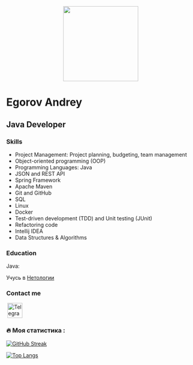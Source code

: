 <div id="header" align="center">
  <img src="https://media.giphy.com/media/RN8FdaB6T1bkkI5n4I/giphy.gif" width="200"/>
</div>
<div id="seconder" align="center">
<img src="https://komarev.com/ghpvc/?username=InfernalBeard&style=flat-square&color=red" alt=""/>
</div>

Egorov Andrey
==================================
Java Developer
----------------------------------

### Skills

- Project Management: Project planning, budgeting, team management
- Object-oriented programming (OOP)
- Programming Languages: Java
- JSON and REST API
- Spring Framework
- Apache Maven
- Git and GitHub
- SQL
- Linux
- Docker
- Test-driven development (TDD) and Unit testing (JUnit)
- Refactoring code
- Intellij IDEA
- Data Structures & Algorithms
<!-- 
- Atlassian Confluence and Jira
### Goals

My ultimate goal is to become a software developer and use my skills and experience to develop innovative solutions.
 -->

### Education

Java:

Учусь в [Нетологии](https://netology.ru)

<!-- 
### Developer experience

### 💻 Технологии и инструменты, которыми я пользуюсь в разработке:
<div>
  <img src="https://github.com/devicons/devicon/blob/master/icons/git/git-original.svg" title="git" alt="git" width="40" height="40"/>&nbsp
  <img src="https://github.com/devicons/devicon/blob/master/icons/spring/spring-original-wordmark.svg" title="spring" alt="spring" width="40" height="40"/>&nbsp
  <img src="https://github.com/devicons/devicon/blob/master/icons/java/java-original-wordmark.svg" title="java" alt="java" width="40" height="40"/>&nbsp
  <img src="https://github.com/devicons/devicon/blob/master/icons/docker/docker-original-wordmark.svg" title="docker" alt="docker" width="40" height="40"/>&nbsp
  <img src="https://github.com/devicons/devicon/blob/master/icons/postgresql/postgresql-plain-wordmark.svg" title="postgresql" alt="postgresql" width="40" height="40"/>&nbsp
  <img src="https://github.com/devicons/devicon/blob/master/icons/intellij/intellij-original-wordmark.svg" title="intellij IDEA" alt="intellij IDEA" width="40" height="40"/>&nbsp
  <img src="https://github.com/devicons/devicon/blob/master/icons/nginx/nginx-original.svg" title="nginx" alt="nginx" width="40" height="40"/>&nbsp
  <img src="https://github.com/devicons/devicon/blob/master/icons/github/github-original-wordmark.svg" title="github" alt="github" width="40" height="40"/>&nbsp
  <img src="https://github.com/devicons/devicon/blob/master/icons/gradle/gradle-plain-wordmark.svg" title="gradle" alt="gradle" width="40" height="40"/>&nbsp;
  <img src="https://github.com/devicons/devicon/blob/master/icons/apache/apache-original.svg" title="Apache maven" alt="Apache maven" width="40" height="40"/>&nbsp;
  <img src="https://github.com/devicons/devicon/blob/master/icons/tomcat/tomcat-original-wordmark.svg" title="tomcat" alt="tomcat" width="40" height="40"/>&nbsp;
  <img src="https://www.svgrepo.com/show/354202/postman-icon.svg" title="postman" alt="postman" width="40" height="40"/>&nbsp;
  <img src="https://www.thymeleaf.org/images/thymeleaf.png" title="Thymeleaf" alt="thymeleaf" width="40" height="40"/>&nbsp;
 </div>

---
## Мои проекты:
#### Дипломный проект по курсу JAVA - Облачное хранилище - [CloudStorage]
#### Сервис перевода денег - [MoneyTransferService]
#### Сервис авторизации пользователей - [AuthorizationService_SpringBoot]
#### Итоговая работа по курсу "SQL и получение данных" - [SQL]

## Решение задач по теме алгоритмы и структуры данных:
#### [Алгоримы и структуры данных]

---
## Мои сертификаты:
* [Диплом о профессиональной переподготовке]
* [Основы Java]
* [Java Core]
* [Алгоритмы]
* [Git]
* [Шаблоны проектирования]
* [Многопоточное и функциональное программирование])
* [Web, Spring, Spring MVC]
* [Spring Boot, deployment и инфраструктура]
* [Cвидетельство об обучении в Нетологии]

 -->

### Contact me

[<image alt="Telegram" width="40" hspace="3" src="https://github.com/alfa-prime/alfa-prime/blob/main/img/telegram.svg"/>](https://t.me/IamAndreyEgorov)
 <!--[<image alt="Telegram" width="40" hspace="3" src="https://www.svgrepo.com/show/484995/email-part-2.svg"/>](mailto:aiegorovceo@yandex.ru)

<!-- ### Socials

<p align="left">
	<a href="https://www.linkedin.com/in/thisplace" target="_blank" rel="noreferrer"><img src="https://raw.githubusercontent.com/danielcranney/readme-generator/main/public/icons/socials/linkedin.svg" width="32" height="32" /></a> 
 -->

### :fire: Моя статистика :
[![GitHub Streak](http://github-readme-streak-stats.herokuapp.com?user=InfernalBeard&theme=highcontrast&border_radius=4.6&locale=ru)](https://git.io/streak-stats)

[![Top Langs](https://github-readme-stats.vercel.app/api/top-langs/?username=InfernalBeard&layout=compact&theme=vision-friendly-dark)](https://github.com/anuraghazra/github-readme-stats)

